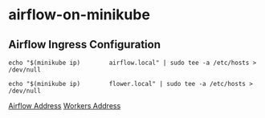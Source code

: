 # airflow-on-minikube

## Airflow Ingress Configuration

```
echo "$(minikube ip)        airflow.local" | sudo tee -a /etc/hosts > /dev/null
```

```
echo "$(minikube ip)        flower.local" | sudo tee -a /etc/hosts > /dev/null
```

[Airflow Address](http://airflow.local)
[Workers Address](http://flower.local)
